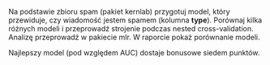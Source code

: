 Na podstawie zbioru spam (pakiet kernlab) przygotuj model, który przewiduje, czy wiadomość jestem spamem (kolumna **type**). Porównaj kilka różnych modeli i przeprowadź strojenie podczas nested cross-validation. Analizę przeprowadź w pakiecie mlr. W raporcie pokaż porównanie modeli.

Najlepszy model (pod względem AUC) dostaje bonusowe siedem punktów.
